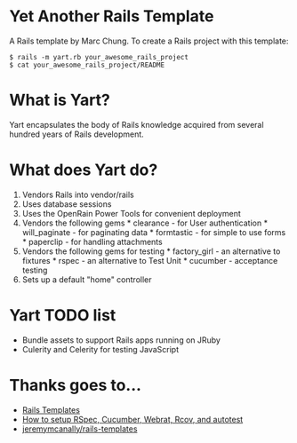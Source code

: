 Yet Another Rails Template
==========================

A Rails template by Marc Chung. To create a Rails project with this template:

    $ rails -m yart.rb your_awesome_rails_project
    $ cat your_awesome_rails_project/README

What is Yart?
=============

Yart encapsulates the body of Rails knowledge acquired from several hundred years of Rails development.

What does Yart do?
==================

  1. Vendors Rails into vendor/rails
  2. Uses database sessions
  3. Uses the OpenRain Power Tools for convenient deployment
  4. Vendors the following gems
    * clearance - for User authentication
    * will_paginate - for paginating data
    * formtastic - for simple to use forms
    * paperclip - for handling attachments
  5. Vendors the following gems for testing
    * factory_girl - an alternative to fixtures
    * rspec - an alternative to Test Unit
    * cucumber - acceptance testing
  6. Sets up a default "home" controller

Yart TODO list
==============

  * Bundle assets to support Rails apps running on JRuby
  * Culerity and Celerity for testing JavaScript

Thanks goes to...
=================

  * [Rails Templates][1]
  * [How to setup RSpec, Cucumber, Webrat, Rcov, and autotest][2]
  * [jeremymcanally/rails-templates][3]


  [1]: http://m.onkey.org/2008/12/4/rails-templates
  [2]: http://www.claytonlz.com/index.php/2009/04/how-to-setup-rspec-cucumber-webrat-rcov-and-autotest-on-leopard/
  [3]: http://github.com/jeremymcanally/rails-templates

